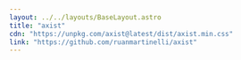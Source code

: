 ```yaml
---
layout: ../../layouts/BaseLayout.astro
title: "axist"
cdn: "https://unpkg.com/axist@latest/dist/axist.min.css"
link: "https://github.com/ruanmartinelli/axist"
---
```

